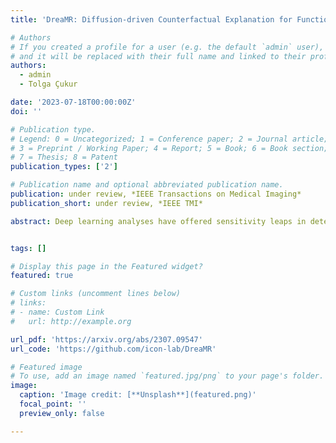 ```yaml
---
title: 'DreaMR: Diffusion-driven Counterfactual Explanation for Functional MRI'

# Authors
# If you created a profile for a user (e.g. the default `admin` user), write the username (folder name) here
# and it will be replaced with their full name and linked to their profile.
authors:
  - admin
  - Tolga Çukur

date: '2023-07-18T00:00:00Z'
doi: ''

# Publication type.
# Legend: 0 = Uncategorized; 1 = Conference paper; 2 = Journal article;
# 3 = Preprint / Working Paper; 4 = Report; 5 = Book; 6 = Book section;
# 7 = Thesis; 8 = Patent
publication_types: ['2']

# Publication name and optional abbreviated publication name.
publication: under review, *IEEE Transactions on Medical Imaging*
publication_short: under review, *IEEE TMI*

abstract: Deep learning analyses have offered sensitivity leaps in detection of cognitive states from functional MRI (fMRI) measurements across the brain. Yet, as deep models perform hierarchical nonlinear transformations on their input, interpreting the association between brain responses and cognitive states is challenging. Among common explanation approaches for deep fMRI classifiers, attribution methods show poor specificity and perturbation methods show limited plausibility. While counterfactual generation promises to address these limitations, previous methods use variational or adversarial priors that yield suboptimal sample fidelity. Here, we introduce the first diffusion-driven counterfactual method, DreaMR, to enable fMRI interpretation with high specificity, plausibility and fidelity. DreaMR performs diffusion-based resampling of an input fMRI sample to alter the decision of a downstream classifier, and then computes the minimal difference between the original and counterfactual samples for explanation. Unlike conventional diffusion methods, DreaMR leverages a novel fractional multi-phase-distilled diffusion prior to improve sampling efficiency without compromising fidelity, and it employs a transformer architecture to account for long-range spatiotemporal context in fMRI scans. Comprehensive experiments on neuroimaging datasets demonstrate the superior specificity, fidelity and efficiency of DreaMR in sample generation over state-of-the-art counterfactual methods for fMRI interpretation.


tags: []

# Display this page in the Featured widget?
featured: true

# Custom links (uncomment lines below)
# links:
# - name: Custom Link
#   url: http://example.org

url_pdf: 'https://arxiv.org/abs/2307.09547'
url_code: 'https://github.com/icon-lab/DreaMR'

# Featured image
# To use, add an image named `featured.jpg/png` to your page's folder.
image:
  caption: 'Image credit: [**Unsplash**](featured.png)'
  focal_point: ''
  preview_only: false

---
```

